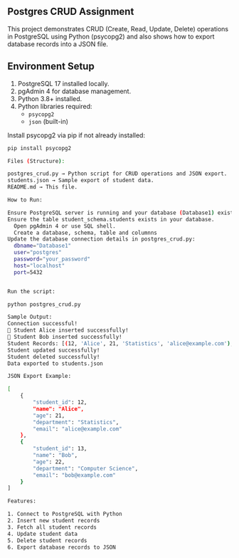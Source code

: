 ## Postgres CRUD Assignment

This project demonstrates CRUD (Create, Read, Update, Delete) operations in PostgreSQL using Python (psycopg2) and also shows how to export database records into a JSON file.

## Environment Setup

1. PostgreSQL 17 installed locally.
2. pgAdmin 4 for database management.
3. Python 3.8+ installed.
4. Python libraries required:
   - `psycopg2`
   - `json` (built-in)

Install psycopg2 via pip if not already installed:

```bash
pip install psycopg2

Files (Structure):

postgres_crud.py → Python script for CRUD operations and JSON export.
students.json → Sample export of student data.
README.md → This file.

How to Run:

Ensure PostgreSQL server is running and your database (Database1) exists.
Ensure the table student_schema.students exists in your database.
  Open pgAdmin 4 or use SQL shell.
  Create a database, schema, table and columnns
Update the database connection details in postgres_crud.py:
  dbname="Database1"
  user="postgres"
  password="your_password"
  host="localhost"
  port=5432


Run the script:

python postgres_crud.py

Sample Output:
Connection successful!
🎉 Student Alice inserted successfully!
🎉 Student Bob inserted successfully!
Student Records: [(12, 'Alice', 21, 'Statistics', 'alice@example.com'), (13, 'Bob', 22, 'Computer Science', 'bob@example.com')]
Student updated successfully!
Student deleted successfully!
Data exported to students.json

JSON Export Example:

[
    {
        "student_id": 12,
        "name": "Alice",
        "age": 21,
        "department": "Statistics",
        "email": "alice@example.com"
    },
    {
        "student_id": 13,
        "name": "Bob",
        "age": 22,
        "department": "Computer Science",
        "email": "bob@example.com"
    }
]

Features:

1. Connect to PostgreSQL with Python
2. Insert new student records
3. Fetch all student records
4. Update student data
5. Delete student records
6. Export database records to JSON
